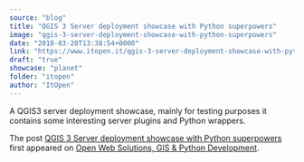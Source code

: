 ```yaml
---
source: "blog"
title: "QGIS 3 Server deployment showcase with Python superpowers"
image: "qgis-3-server-deployment-showcase-with-python-superpowers"
date: "2018-03-20T13:38:54+0000"
link: "https://www.itopen.it/qgis-3-server-deployment-showcase-with-python-superpowers/"
draft: "true"
showcase: "planet"
folder: "itopen"
author: "ItOpen"
---
```


<p>A QGIS3 server deployment showcase, mainly for testing purposes it contains some interesting server plugins and Python wrappers.</p>
<p>The post <a href="https://www.itopen.it/qgis-3-server-deployment-showcase-with-python-superpowers/">QGIS 3 Server deployment showcase with Python superpowers</a> first appeared on <a href="https://www.itopen.it">Open Web Solutions, GIS & Python Development</a>.</p>

